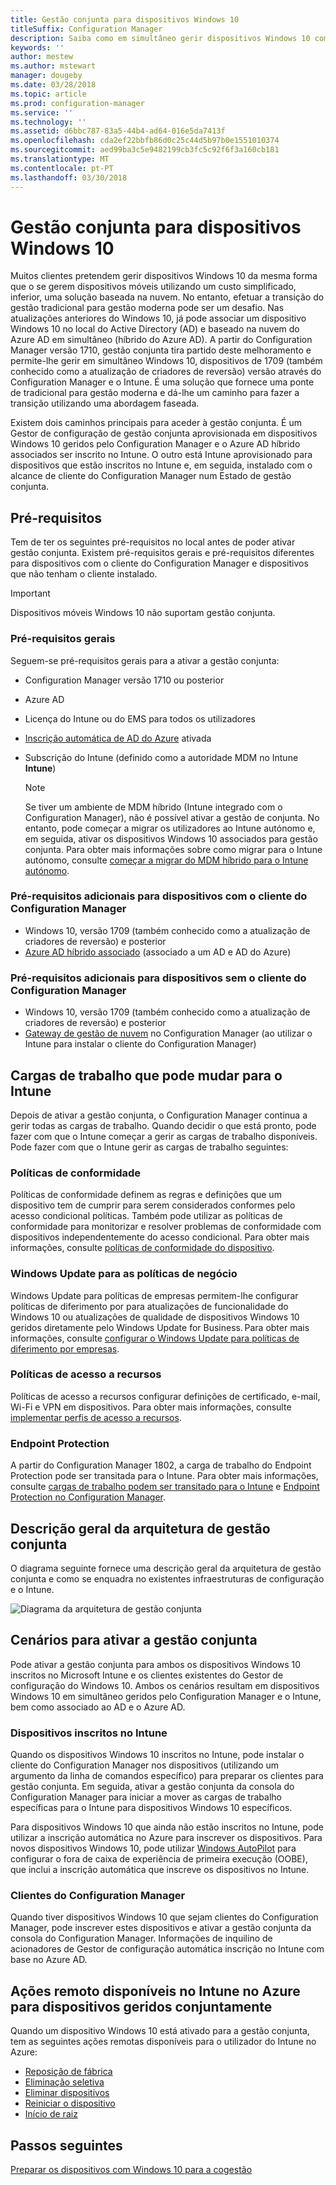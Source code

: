 ```yaml
---
title: Gestão conjunta para dispositivos Windows 10
titleSuffix: Configuration Manager
description: Saiba como em simultâneo gerir dispositivos Windows 10 com o Configuration Manager e o Microsoft Intune.
keywords: ''
author: mestew
ms.author: mstewart
manager: dougeby
ms.date: 03/28/2018
ms.topic: article
ms.prod: configuration-manager
ms.service: ''
ms.technology: ''
ms.assetid: d6bbc787-83a5-44b4-ad64-016e5da7413f
ms.openlocfilehash: cda2ef22bbfb86d0c25c44d5b97b0e1551010374
ms.sourcegitcommit: aed99ba3c5e9482199cb3fc5c92f6f3a160cb181
ms.translationtype: MT
ms.contentlocale: pt-PT
ms.lasthandoff: 03/30/2018
---
```

# <a name="co-management-for-windows-10-devices"></a>Gestão conjunta para dispositivos Windows 10    
<!-- 1350871 -->
Muitos clientes pretendem gerir dispositivos Windows 10 da mesma forma que o se gerem dispositivos móveis utilizando um custo simplificado, inferior, uma solução baseada na nuvem. No entanto, efetuar a transição do gestão tradicional para gestão moderna pode ser um desafio. Nas atualizações anteriores do Windows 10, já pode associar um dispositivo Windows 10 no local do Active Directory (AD) e baseado na nuvem do Azure AD em simultâneo (híbrido do Azure AD). A partir do Configuration Manager versão 1710, gestão conjunta tira partido deste melhoramento e permite-lhe gerir em simultâneo Windows 10, dispositivos de 1709 (também conhecido como a atualização de criadores de reversão) versão através do Configuration Manager e o Intune. É uma solução que fornece uma ponte de tradicional para gestão moderna e dá-lhe um caminho para fazer a transição utilizando uma abordagem faseada. 

Existem dois caminhos principais para aceder à gestão conjunta.  É um Gestor de configuração de gestão conjunta aprovisionada em dispositivos Windows 10 geridos pelo Configuration Manager e o Azure AD híbrido associados ser inscrito no Intune. O outro está Intune aprovisionado para dispositivos que estão inscritos no Intune e, em seguida, instalado com o alcance de cliente do Configuration Manager num Estado de gestão conjunta.

## <a name="prerequisites"></a>Pré-requisitos
Tem de ter os seguintes pré-requisitos no local antes de poder ativar gestão conjunta. Existem pré-requisitos gerais e pré-requisitos diferentes para dispositivos com o cliente do Configuration Manager e dispositivos que não tenham o cliente instalado.

> [!IMPORTANT]
> Dispositivos móveis Windows 10 não suportam gestão conjunta.

### <a name="general-prerequisites"></a>Pré-requisitos gerais
Seguem-se pré-requisitos gerais para a ativar a gestão conjunta:  

- Configuration Manager versão 1710 ou posterior
- Azure AD
- Licença do Intune ou do EMS para todos os utilizadores
- [Inscrição automática de AD do Azure](https://docs.microsoft.com/intune/windows-enroll#enable-windows-10-automatic-enrollment) ativada
- Subscrição do Intune &#40;definido como a autoridade MDM no Intune **Intune**&#41;


   > [!Note]  
   > Se tiver um ambiente de MDM híbrido (Intune integrado com o Configuration Manager), não é possível ativar a gestão de conjunta. No entanto, pode começar a migrar os utilizadores ao Intune autónomo e, em seguida, ativar os dispositivos Windows 10 associados para gestão conjunta. Para obter mais informações sobre como migrar para o Intune autónomo, consulte [começar a migrar do MDM híbrido para o Intune autónomo](/sccm/mdm/deploy-use/migrate-hybridmdm-to-intunesa).

### <a name="additional-prerequisites-for-devices-with-the-configuration-manager-client"></a>Pré-requisitos adicionais para dispositivos com o cliente do Configuration Manager
- Windows 10, versão 1709 (também conhecido como a atualização de criadores de reversão) e posterior
- [Azure AD híbrido associado](https://docs.microsoft.com/azure/active-directory/device-management-hybrid-azuread-joined-devices-setup) (associado a um AD e AD do Azure)

### <a name="additional-prerequisites-for-devices-without-the-configuration-manager-client"></a>Pré-requisitos adicionais para dispositivos sem o cliente do Configuration Manager
- Windows 10, versão 1709 (também conhecido como a atualização de criadores de reversão) e posterior
- [Gateway de gestão de nuvem](/sccm/core/clients/manage/manage-clients-internet#cloud-management-gateway) no Configuration Manager (ao utilizar o Intune para instalar o cliente do Configuration Manager)

## <a name="workloads-you-can-switch-to-intune"></a>Cargas de trabalho que pode mudar para o Intune
Depois de ativar a gestão conjunta, o Configuration Manager continua a gerir todas as cargas de trabalho. Quando decidir o que está pronto, pode fazer com que o Intune começar a gerir as cargas de trabalho disponíveis. Pode fazer com que o Intune gerir as cargas de trabalho seguintes:   

### <a name="compliance-policies"></a>Políticas de conformidade
Políticas de conformidade definem as regras e definições que um dispositivo tem de cumprir para serem considerados conformes pelo acesso condicional políticas. Também pode utilizar as políticas de conformidade para monitorizar e resolver problemas de conformidade com dispositivos independentemente do acesso condicional. Para obter mais informações, consulte [políticas de conformidade do dispositivo](/sccm/mdm/deploy-use/device-compliance-policies).  

### <a name="windows-update-for-business-policies"></a>Windows Update para as políticas de negócio
Windows Update para políticas de empresas permitem-lhe configurar políticas de diferimento por para atualizações de funcionalidade do Windows 10 ou atualizações de qualidade de dispositivos Windows 10 geridos diretamente pelo Windows Update for Business. Para obter mais informações, consulte [configurar o Windows Update para políticas de diferimento por empresas](/sccm/sum/deploy-use/integrate-windows-update-for-business-windows-10#configure-windows-update-for-business-deferral-policies).  

### <a name="resource-access-policies"></a>Políticas de acesso a recursos
Políticas de acesso a recursos configurar definições de certificado, e-mail, Wi-Fi e VPN em dispositivos. Para obter mais informações, consulte [implementar perfis de acesso a recursos](/sccm/protect/deploy-use/deploy-wifi-vpn-email-cert-profiles).

### <a name="endpoint-protection"></a>Endpoint Protection 
<!-- 1357365 -->
A partir do Configuration Manager 1802, a carga de trabalho do Endpoint Protection pode ser transitada para o Intune. Para obter mais informações, consulte [cargas de trabalho podem ser transitado para o Intune](/sccm/core/clients/manage/co-management-switch-workloads.md#Workloads-able-to-be-transitioned-to-Intune) e [Endpoint Protection no Configuration Manager](/sccm/protect/deploy-use/endpoint-protection).

## <a name="architectural-overview-for-co-management"></a>Descrição geral da arquitetura de gestão conjunta
O diagrama seguinte fornece uma descrição geral da arquitetura de gestão conjunta e como se enquadra no existentes infraestruturas de configuração e o Intune.

![Diagrama da arquitetura de gestão conjunta](./media/co-management-arch.svg)

## <a name="scenarios-to-enable-co-management"></a>Cenários para ativar a gestão conjunta  
Pode ativar a gestão conjunta para ambos os dispositivos Windows 10 inscritos no Microsoft Intune e os clientes existentes do Gestor de configuração do Windows 10. Ambos os cenários resultam em dispositivos Windows 10 em simultâneo geridos pelo Configuration Manager e o Intune, bem como associado ao AD e o Azure AD.  

### <a name="devices-enrolled-in-intune"></a>Dispositivos inscritos no Intune  
Quando os dispositivos Windows 10 inscritos no Intune, pode instalar o cliente do Configuration Manager nos dispositivos (utilizando um argumento da linha de comandos específico) para preparar os clientes para gestão conjunta. Em seguida, ativar a gestão conjunta da consola do Configuration Manager para iniciar a mover as cargas de trabalho específicas para o Intune para dispositivos Windows 10 específicos.  

Para dispositivos Windows 10 que ainda não estão inscritos no Intune, pode utilizar a inscrição automática no Azure para inscrever os dispositivos. Para novos dispositivos Windows 10, pode utilizar [Windows AutoPilot](https://docs.microsoft.com/intune/enrollment-autopilot) para configurar o fora de caixa de experiência de primeira execução (OOBE), que inclui a inscrição automática que inscreve os dispositivos no Intune.  

### <a name="configuration-manager-clients"></a>Clientes do Configuration Manager
Quando tiver dispositivos Windows 10 que sejam clientes do Configuration Manager, pode inscrever estes dispositivos e ativar a gestão conjunta da consola do Configuration Manager. Informações de inquilino de acionadores de Gestor de configuração automática inscrição no Intune com base no Azure AD.  


## <a name="remote-actions-available-in-intune-on-azure-for-co-managed-devices"></a>Ações remoto disponíveis no Intune no Azure para dispositivos geridos conjuntamente
Quando um dispositivo Windows 10 está ativado para a gestão conjunta, tem as seguintes ações remotas disponíveis para o utilizador do Intune no Azure:  
- [Reposição de fábrica](https://docs.microsoft.com/intune/devices-wipe#factory-reset)
- [Eliminação seletiva](https://docs.microsoft.com/intune/apps-selective-wipe)
- [Eliminar dispositivos](https://docs.microsoft.com/intune/devices-wipe#delete-devices-from-the-azure-active-directory-portal)
- [Reiniciar o dispositivo](https://docs.microsoft.com/intune/device-restart)
- [Início de raiz](https://docs.microsoft.com/intune/device-fresh-start)

## <a name="next-steps"></a>Passos seguintes
[Preparar os dispositivos com Windows 10 para a cogestão](co-management-prepare.md)